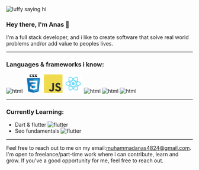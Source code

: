 ![luffy saying hi](https://c.tenor.com/UTxKJNlZilwAAAAi/luffy-monkey-d-luffy.gif)

### Hey there, I'm Anas 👋

I'm a full stack developer, and i like to create software that solve real world problems and/or add value to peoples lives.

<hr/>

### Languages & frameworks i know:

<div style={{display: flex}}>
<img width="50rem" src="http://assets.stickpng.com/thumbs/5847f5bdcef1014c0b5e489c.png" alt="html"/>
<img width="50rem" src="https://raw.githubusercontent.com/github/explore/80688e429a7d4ef2fca1e82350fe8e3517d3494d/topics/css/css.png" alt="html"/>
<img width="50rem" src="https://raw.githubusercontent.com/github/explore/80688e429a7d4ef2fca1e82350fe8e3517d3494d/topics/javascript/javascript.png" alt="html"/>
<img width="50rem" src="https://raw.githubusercontent.com/github/explore/80688e429a7d4ef2fca1e82350fe8e3517d3494d/topics/react/react.png" alt="html"/>
<img width="50rem" src="https://qph.fs.quoracdn.net/main-qimg-744f96b18fb3ef81b05512d78b679e25" alt="html"/>
<img width="50rem" src="https://cdn.freebiesupply.com/logos/large/2x/nodejs-icon-logo-png-transparent.png" alt="html"/>
<img width="50rem" src="https://www.pngall.com/wp-content/uploads/2016/05/WordPress-Logo-Free-Download-PNG.png" alt="html"/>
</div>
<hr/>

### Currently Learning:

- Dart & flutter <img width="15rem" src="https://cdn.iconscout.com/icon/free/png-256/flutter-3629369-3032362.png" alt="flutter"/>
- Seo fundamentals <img width="15rem" src="https://www.freeiconspng.com/uploads/search-engine-optimization-icon-7.png" alt="flutter"/>
<hr/>

Feel free to reach out to me on my email:muhammadanas4824@gmail.com. I'm open to freelance/part-time work where i can contribute, learn and grow. If you've a good opportunity for me, feel free to reach out.
